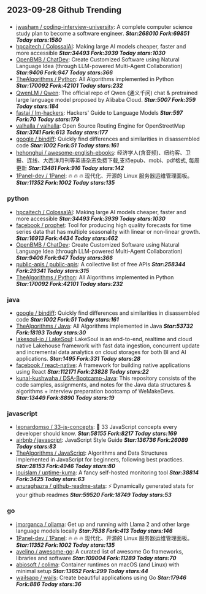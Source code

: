 ## 2023-09-28 Github Trending

### 
* [jwasham / coding-interview-university](https://github.com/jwasham/coding-interview-university): A complete computer science study plan to become a software engineer. ***Star:268010 Fork:69851 Today stars:1580***
* [hpcaitech / ColossalAI](https://github.com/hpcaitech/ColossalAI): Making large AI models cheaper, faster and more accessible ***Star:34493 Fork:3939 Today stars:1030***
* [OpenBMB / ChatDev](https://github.com/OpenBMB/ChatDev): Create Customized Software using Natural Language Idea (through LLM-powered Multi-Agent Collaboration) ***Star:9406 Fork:947 Today stars:366***
* [TheAlgorithms / Python](https://github.com/TheAlgorithms/Python): All Algorithms implemented in Python ***Star:170092 Fork:42101 Today stars:232***
* [QwenLM / Qwen](https://github.com/QwenLM/Qwen): The official repo of Qwen (通义千问) chat & pretrained large language model proposed by Alibaba Cloud. ***Star:5007 Fork:359 Today stars:184***
* [fastai / lm-hackers](https://github.com/fastai/lm-hackers): Hackers' Guide to Language Models ***Star:597 Fork:70 Today stars:179***
* [valhalla / valhalla](https://github.com/valhalla/valhalla): Open Source Routing Engine for OpenStreetMap ***Star:3741 Fork:613 Today stars:177***
* [google / bindiff](https://github.com/google/bindiff): Quickly find differences and similarities in disassembled code ***Star:1002 Fork:51 Today stars:161***
* [hehonghui / awesome-english-ebooks](https://github.com/hehonghui/awesome-english-ebooks): 经济学人(含音频)、纽约客、卫报、连线、大西洋月刊等英语杂志免费下载,支持epub、mobi、pdf格式, 每周更新 ***Star:13481 Fork:916 Today stars:142***
* [1Panel-dev / 1Panel](https://github.com/1Panel-dev/1Panel): 🔥 🔥 🔥 现代化、开源的 Linux 服务器运维管理面板。 ***Star:11352 Fork:1002 Today stars:135***

### python
* [hpcaitech / ColossalAI](https://github.com/hpcaitech/ColossalAI): Making large AI models cheaper, faster and more accessible ***Star:34493 Fork:3939 Today stars:1030***
* [facebook / prophet](https://github.com/facebook/prophet): Tool for producing high quality forecasts for time series data that has multiple seasonality with linear or non-linear growth. ***Star:16913 Fork:4434 Today stars:462***
* [OpenBMB / ChatDev](https://github.com/OpenBMB/ChatDev): Create Customized Software using Natural Language Idea (through LLM-powered Multi-Agent Collaboration) ***Star:9406 Fork:947 Today stars:366***
* [public-apis / public-apis](https://github.com/public-apis/public-apis): A collective list of free APIs ***Star:258344 Fork:29341 Today stars:315***
* [TheAlgorithms / Python](https://github.com/TheAlgorithms/Python): All Algorithms implemented in Python ***Star:170092 Fork:42101 Today stars:232***

### java
* [google / bindiff](https://github.com/google/bindiff): Quickly find differences and similarities in disassembled code ***Star:1002 Fork:51 Today stars:161***
* [TheAlgorithms / Java](https://github.com/TheAlgorithms/Java): All Algorithms implemented in Java ***Star:53732 Fork:18193 Today stars:30***
* [lakesoul-io / LakeSoul](https://github.com/lakesoul-io/LakeSoul): LakeSoul is an end-to-end, realtime and cloud native Lakehouse framework with fast data ingestion, concurrent update and incremental data analytics on cloud storages for both BI and AI applications. ***Star:1495 Fork:331 Today stars:28***
* [facebook / react-native](https://github.com/facebook/react-native): A framework for building native applications using React ***Star:112171 Fork:23828 Today stars:22***
* [kunal-kushwaha / DSA-Bootcamp-Java](https://github.com/kunal-kushwaha/DSA-Bootcamp-Java): This repository consists of the code samples, assignments, and notes for the Java data structures & algorithms + interview preparation bootcamp of WeMakeDevs. ***Star:13449 Fork:8890 Today stars:19***

### javascript
* [leonardomso / 33-js-concepts](https://github.com/leonardomso/33-js-concepts): 📜 33 JavaScript concepts every developer should know. ***Star:58155 Fork:8217 Today stars:169***
* [airbnb / javascript](https://github.com/airbnb/javascript): JavaScript Style Guide ***Star:136736 Fork:26089 Today stars:83***
* [TheAlgorithms / JavaScript](https://github.com/TheAlgorithms/JavaScript): Algorithms and Data Structures implemented in JavaScript for beginners, following best practices. ***Star:28153 Fork:4946 Today stars:80***
* [louislam / uptime-kuma](https://github.com/louislam/uptime-kuma): A fancy self-hosted monitoring tool ***Star:38814 Fork:3425 Today stars:63***
* [anuraghazra / github-readme-stats](https://github.com/anuraghazra/github-readme-stats): ⚡ Dynamically generated stats for your github readmes ***Star:59520 Fork:18749 Today stars:53***

### go
* [jmorganca / ollama](https://github.com/jmorganca/ollama): Get up and running with Llama 2 and other large language models locally ***Star:7538 Fork:413 Today stars:146***
* [1Panel-dev / 1Panel](https://github.com/1Panel-dev/1Panel): 🔥 🔥 🔥 现代化、开源的 Linux 服务器运维管理面板。 ***Star:11352 Fork:1002 Today stars:135***
* [avelino / awesome-go](https://github.com/avelino/awesome-go): A curated list of awesome Go frameworks, libraries and software ***Star:109004 Fork:11289 Today stars:70***
* [abiosoft / colima](https://github.com/abiosoft/colima): Container runtimes on macOS (and Linux) with minimal setup ***Star:13652 Fork:299 Today stars:44***
* [wailsapp / wails](https://github.com/wailsapp/wails): Create beautiful applications using Go ***Star:17946 Fork:886 Today stars:36***
